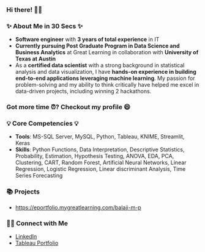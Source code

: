 ### **Hi there!** 🙋‍♂️

### ✨ **About Me in 30 Secs** ✨
- **Software engineer** with **3 years of total experience** in IT 
- **Currently pursuing Post Graduate Program in Data Science and Business Analytics** at Great Learning in collaboration with **University of Texas at Austin**
- As a **certified data scientist** with a strong background in statistical analysis and data visualization, I have **hands-on experience in building end-to-end applications leveraging machine learning**. My passion for problem-solving and my ability to think critically have helped me excel in data-driven projects, including winning 2 hackathons.

### **Got more time ⏰? Checkout my profile 😄**

### 💡 **Core Competencies** 💡

- **Tools**: MS-SQL Server, MySQL, Python, Tableau, KNIME, Streamlit, Keras
- **Skills**: Python Functions, Data Interpretation, Descriptive Statistics, Probability, Estimation, Hypothesis Testing, ANOVA, EDA, PCA, Clustering, CART, Random Forest, Artificial Neural Networks, Linear Regression, Logistic Regression, Linear discriminant Analysis, Time Series Forecasting


### **📚 Projects**
- https://eportfolio.mygreatlearning.com/balaji-m-p

### **🙌🏻 Connect with Me**
- [LinkedIn](https://www.linkedin.com/in/balaji-mp/)
- [Tableau Portfolio](https://public.tableau.com/app/profile/mpbalaji) 
